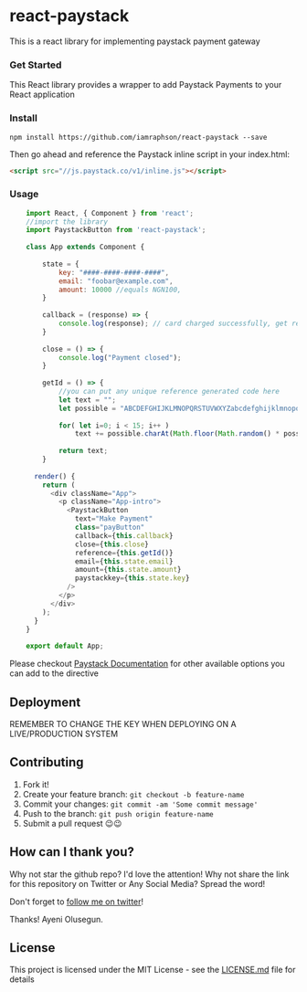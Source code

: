 # react-paystack

This is a react library for implementing paystack payment gateway

### Get Started

This React library provides a wrapper to add Paystack Payments to your React application

### Install
```
npm install https://github.com/iamraphson/react-paystack --save
```

Then go ahead and reference the Paystack inline script in your index.html:
```html
<script src="//js.paystack.co/v1/inline.js"></script>
```

### Usage

```javascript
    import React, { Component } from 'react';
    //import the library
    import PaystackButton from 'react-paystack';
    
    class App extends Component {
    
    	state = {
    		key: "####-####-####-####",
    		email: "foobar@example.com",
    		amount: 10000 //equals NGN100,
    	}
    
    	callback = (response) => {
    		console.log(response); // card charged successfully, get reference here
    	}
    
    	close = () => {
    		console.log("Payment closed");
    	}
    
    	getId = () => {
    		//you can put any unique reference generated code here
    		let text = "";
    		let possible = "ABCDEFGHIJKLMNOPQRSTUVWXYZabcdefghijklmnopqrstuvwxyz0123456789-.=";
    
    		for( let i=0; i < 15; i++ )
    			text += possible.charAt(Math.floor(Math.random() * possible.length));
    
    		return text;
    	}
    
      render() {
        return (
          <div className="App">
            <p className="App-intro">
              <PaystackButton
                text="Make Payment"
                class="payButton"
                callback={this.callback}
                close={this.close}
                reference={this.getId()}
                email={this.state.email}
                amount={this.state.amount}
                paystackkey={this.state.key}
              />
            </p>
          </div>
        );
      }
    }
    
    export default App;
```
Please checkout [Paystack Documentation](https://developers.paystack.co/docs/paystack-inline) for other available options you can add to the directive

## Deployment
REMEMBER TO CHANGE THE KEY WHEN DEPLOYING ON A LIVE/PRODUCTION SYSTEM

## Contributing
1. Fork it!
2. Create your feature branch: `git checkout -b feature-name`
3. Commit your changes: `git commit -am 'Some commit message'`
4. Push to the branch: `git push origin feature-name`
5. Submit a pull request 😉😉

## How can I thank you?

Why not star the github repo? I'd love the attention! Why not share the link for this repository on Twitter or Any Social Media? Spread the word!

Don't forget to [follow me on twitter](https://twitter.com/iamraphson)!

Thanks!
Ayeni Olusegun.

## License
This project is licensed under the MIT License - see the [LICENSE.md](LICENSE.md) file for details

